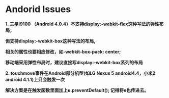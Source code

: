 Andorid Issues
==============
  <b><p>1. 三星I9100 （Android 4.0.4）不支持display:-webkit-flex这种写法的弹性布局，</p> 
         <p>但支持display:-webkit-box这种写法的布局, </p>
         <p>相关的属性也要相应修改，如-webkit-box-pack: center;</p>
         <p>移动端采用弹性布局时，建议直接写display:-webkit-box系列的布局</p>
         </b>
  <b><p>2. touchmove事件在Android部分机型(如LG Nexus 5 android4.4，小米2 android 4.1.1)上只会触发一次</p> 
         <p>解决方案是在触发函数里面加上e.preventDefault(); 记得将e也传进去。</p>
         </b>
